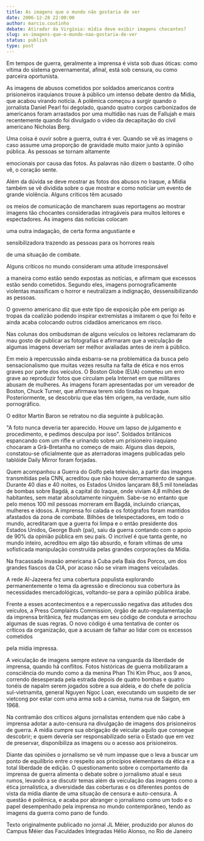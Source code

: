```yaml
---
title: As imagens que o mundo não gostaria de ver
date: 2006-12-28 22:00:00
author: marcio.coutinho
debate: Atirador da Virgínia: mídia deve exibir imagens chocantes?
slug: as-imagens-que-o-mundo-nao-gostaria-de-ver
status: publish 
type: post
---
```


Em tempos de guerra, geralmente a imprensa é vista sob duas óticas: como vítima do sistema governamental, afinal, está sob censura, ou como parceira oportunista.  

  

As imagens de abusos cometidos por soldados americanos contra prisioneiros iraquianos trouxe à público um intenso debate dentro da Mídia, que acabou virando notícia. A polêmica começou a surgir quando o jornalista Daniel Pearl foi degolado, quando quatro corpos carbonizados de americanos foram arrastados por uma multidão nas ruas de Fallujah e mais recentemente quando foi divulgado o vídeo da decapitação do civil americano Nicholas Berg.  

  

Uma coisa é ouvir sobre a guerra, outra é ver. Quando se vê as imagens o caso assume uma proporção de gravidade muito maior junto à opinião pública. As pessoas se tornam altamente  

emocionais por causa das fotos. As palavras não dizem o bastante. O olho vê, o coração sente.  

  

Além da dúvida se deve mostrar as fotos dos abusos no Iraque, a Mídia também se vê dividida sobre o que mostrar e como noticiar um evento de grande violência. Alguns críticos têm acusado  

os meios de comunicação de mancharem suas reportagens ao mostrar imagens tão chocantes consideradas intragáveis para muitos leitores e espectadores. As imagens das notícias colocam  

uma outra indagação, de certa forma angustiante e  

sensibilizadora trazendo as pessoas para os horrores reais  

de uma situação de combate.  

  

Alguns críticos no mundo consideram uma atitude irresponsável  

a maneira como estão sendo expostas as notícias, e afirmam que excessos estão sendo cometidos. Segundo eles, imagens pornograficamente violentas massificam o horror e neutralizam a indignação, dessensibilizando as pessoas.  

  

O governo americano diz que este tipo de exposição põe em perigo as tropas da coalizão podendo inspirar extremistas a imitarem o que foi feito e ainda acaba colocando outros cidadãos americanos em risco.  

  

Nas colunas dos ombudsman de alguns veículos os leitores reclamaram do mau gosto de publicar as fotografias e afirmaram que a veiculação de algumas imagens deveriam ser melhor avaliadas antes de irem à público.  

  

Em meio à repercussão ainda esbarra-se na problemática da busca pelo sensacionalismo que muitas vezes resulta na falta de ética e nos erros graves por parte dos veículos. O Boston Globe (EUA) cometeu um erro grave ao reproduzir fotos que circulam pela Internet em que militares abusam de mulheres. As imagens foram apresentadas por um vereador de Boston, Chuck Turner, que afirmava terem sido tiradas no Iraque. Posteriormente, se descobriu que elas têm origem, na verdade, num sítio pornográfico.  

  

O editor Martin Baron se retratou no dia seguinte à publicação.  

"A foto nunca deveria ter aparecido. Houve um lapso de julgamento e procedimento, e pedimos desculpa por isso". Soldados britânicos espancando com um rifle e urinando sobre um prisioneiro iraquiano chocaram a Grã-Bretanha no começo de maio. Alguns dias depois, constatou-se oficialmente que as aterradoras imagens publicadas pelo tablóide Daily Mirror foram forjadas.  

  

Quem acompanhou a Guerra do Golfo pela televisão, a partir das imagens transmitidas pela CNN, acreditou que não houve derramamento de sangue. Durante 40 dias e 40 noites, os Estados Unidos lançaram 88,5 mil toneladas de bombas sobre Bagdá, a capital do Iraque, onde viviam 4,8 milhões de habitantes, sem matar absolutamente ninguém. Sabe-se no entanto que pelo menos 100 mil pessoas morreram em Bagdá, incluindo crianças, mulheres e idosos. A imprensa foi calada e os fotógrafos foram mantidos afastados da zona de combate. Bilhões de telespectadores, em todo o mundo, acreditaram que a guerra foi limpa e o então presidente dos Estados Unidos, George Bush (pai), saiu da guerra contando com o apoio de 90% da opinião pública em seu país. O incrível é que tanta gente, no mundo inteiro, acreditou em algo tão absurdo, e foram vítimas de uma sofisticada manipulação construída pelas grandes corporações da Mídia.  

  

Na fracassada invasão americana à Cuba pela Baía dos Porcos, um dos grandes fiascos da CIA, por acaso não se viram imagens veiculadas.  

  

A rede Al-Jazeera fez uma cobertura populista explorando permanentemente o tema da agressão e direcionou sua cobertura às necessidades mercadológicas, voltando-se para a opinião pública árabe.  

  

Frente a esses acontecimentos e a repercussão negativa das atitudes dos veículos, a Press Complaints Commission, órgão de auto-regulamentação da imprensa britânica, fez mudanças em seu código de conduta e arrochou algumas de suas regras. O novo código é uma tentativa de conter os críticos da organização, que a acusam de falhar ao lidar com os excessos cometidos  

pela mídia impressa.  

  

A veiculação de imagens sempre esteve na vanguarda da liberdade de imprensa, quando há conflitos. Fotos históricas de guerra mobilizaram a consciência do mundo como a da menina Phan Thi Kim Phuc, aos 9 anos, correndo desesperada pela estrada depois de quatro bombas e quatro tonéis de napalm serem jogados sobre a sua aldeia, e do chefe de polícia sul-vietnamita, general Nguyen Ngoc Loan, executando um suspeito de ser vietcong por estar com uma arma sob a camisa, numa rua de Saigon, em 1968.  

  

Na contramão dos críticos alguns jornalistas entendem que não cabe à imprensa adotar a auto-censura na divulgação de imagens dos prisioneiros de guerra. A mídia cumpre sua obrigação de veicular aquilo que consegue descobrir; e quem deveria ser responsabilizado seria o Estado que em vez de preservar, disponibiliza as imagens ou o acesso aos prisioneiros.  

  

Diante das opiniões o jornalismo se vê num impasse que o leva a buscar um ponto de equilíbrio entre o respeito aos princípios elementares da ética e a total liberdade de edição. O questionamento sobre o comportamento da imprensa de guerra alimenta o debate sobre o jornalismo atual e seus rumos, levando a se discutir temas além da veiculação das imagens como a ética jornalística, a diversidade das coberturas e os diferentes pontos de vista da mídia diante de uma situação de censura e auto-censura. A questão é polêmica, e acaba por abranger o jornalismo como um todo e o papel desempenhado pela imprensa no mundo contemporâneo, tendo as imagens da guerra como pano de fundo.  

  

Texto originalmente publicado no jornal JL Méier, produzido por alunos do Campus Méier das Faculdades Integradas Hélio Alonso, no Rio de Janeiro
